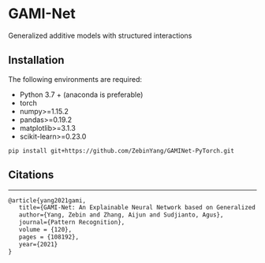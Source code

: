 #  GAMI-Net
Generalized additive models with structured interactions

## Installation 

The following environments are required:

- Python 3.7 + (anaconda is preferable)
- torch
- numpy>=1.15.2
- pandas>=0.19.2
- matplotlib>=3.1.3
- scikit-learn>=0.23.0

```shell
pip install git+https://github.com/ZebinYang/GAMINet-PyTorch.git
```

## Citations
----------

```latex
@article{yang2021gami,
   title={GAMI-Net: An Explainable Neural Network based on Generalized Additive Models with Structured Interactions},
   author={Yang, Zebin and Zhang, Aijun and Sudjianto, Agus},
   journal={Pattern Recognition},
   volume = {120},
   pages = {108192},
   year={2021}
}
```
